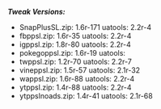 ***Tweak Versions:***
 - SnapPlusSL.zip: 1.6r-171 uatools: 2.2r-4
 - fbppsl.zip: 1.6r-35 uatools: 2.2r-4
 - igppsl.zip: 1.8r-80 uatools: 2.2r-4
 - pokegoppsl.zip: 1.6r-19 uatools: 
 - twppsl.zip: 1.2r-70 uatools: 2.2r-7
 - vineppsl.zip: 1.5r-57 uatools: 2.1r-32
 - wappsl.zip: 1.6r-88 uatools: 2.2r-4
 - ytppsl.zip: 1.4r-88 uatools: 2.2r-4
 - ytppslnoads.zip: 1.4r-41 uatools: 2.1r-68

